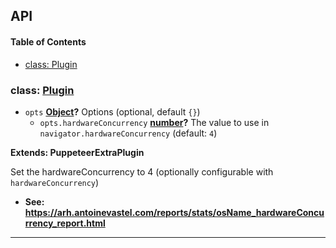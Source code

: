 ## API

<!-- Generated by documentation.js. Update this documentation by updating the source code. -->

#### Table of Contents

- [class: Plugin](#class-plugin)

### class: [Plugin](https://github.com/berstend/puppeteer-extra/blob/7a9082f9837f2403099e2181d639aa0065c51ba9/packages/puppeteer-extra-plugin-stealth/evasions/navigator.hardwareConcurrency/index.js#L16-L37)

- `opts` **[Object](https://developer.mozilla.org/docs/Web/JavaScript/Reference/Global_Objects/Object)?** Options (optional, default `{}`)
  - `opts.hardwareConcurrency` **[number](https://developer.mozilla.org/docs/Web/JavaScript/Reference/Global_Objects/Number)?** The value to use in `navigator.hardwareConcurrency` (default: `4`)

**Extends: PuppeteerExtraPlugin**

Set the hardwareConcurrency to 4 (optionally configurable with `hardwareConcurrency`)

- **See: <https://arh.antoinevastel.com/reports/stats/osName_hardwareConcurrency_report.html>**

---
